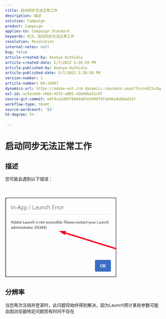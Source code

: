 ```yaml
---
title: 启动同步无法正常工作
description: 描述
solution: Campaign
product: Campaign
applies-to: Campaign Standard
keywords: KCS，启动同步无法正常工作
resolution: Resolution
internal-notes: null
bug: false
article-created-by: Ananya Kuthiala
article-created-date: 5/7/2022 5:26:59 PM
article-published-by: Ananya Kuthiala
article-published-date: 5/7/2022 5:28:58 PM
version-number: 1
article-number: KA-19407
dynamics-url: https://adobe-ent.crm.dynamics.com/main.aspx?forceUCI=1&pagetype=entityrecord&etn=knowledgearticle&id=9d4b1ce5-2ace-ec11-a7b5-0022480a8e40
exl-id: ac5ec6eb-c6bb-457e-a805-42849b2d1c97
source-git-commit: e8f4ca2dd578944d4fe399074fab461de88ad247
workflow-type: tm+mt
source-wordcount: '52'
ht-degree: 5%

---
```


# 启动同步无法正常工作

## 描述

您可能会遇到以下错误：<br><br> <br><br>![](assets/___92bfb324-2bce-ec11-a7b5-0022480a8e40___.png)

## 分辨率


当您再次注销并登录时，此问题将始终得到解决，因为Launch预计某些参数可能会因浏览器特定问题而有时间不存在
